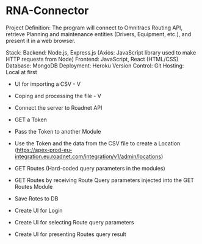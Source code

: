 # RNA-Connector
Project Definition:
The program will connect to Omnitracs Routing API, retrieve Planning and maintenance entities (Drivers, Equipment, etc.), and present it in a web browser.

Stack:
Backend: Node.js, Express.js (Axios: JavaScript library used to make HTTP requests from Node)
Frontend: JavaScript, React (HTML/CSS)
Database: MongoDB
Deployment: Heroku
Version Control: Git
Hosting: Local at first

* UI for importing a CSV - V
* Coping and processing the file - V
* Connect the server to Roadnet API
*	GET a Token
*	Pass the Token to another Module
*	Use the Token and the data from the CSV file to create a Location (https://apex-prod-eu-integration.eu.roadnet.com/integration/v1/admin/locations)





*	GET Routes (Hard-coded query parameters in the modules)
*	GET Routes by receiving Route Query parameters injected into the GET Routes Module
*	Save Rotes to DB
*	Create UI for Login
*	Create UI for selecting Route query parameters
*	Create UI for presenting Routes query result

